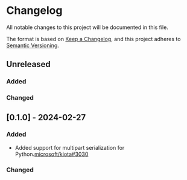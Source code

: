 # Changelog

All notable changes to this project will be documented in this file.

The format is based on [Keep a Changelog](https://keepachangelog.com/en/1.0.0/),
and this project adheres to [Semantic Versioning](https://semver.org/spec/v2.0.0.html).

## Unreleased

### Added

### Changed

## [0.1.0] - 2024-02-27

### Added

- Added support for multipart serialization for Python.[microsoft/kiota#3030](https://github.com/microsoft/kiota/issues/3030)

### Changed
